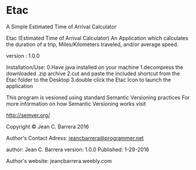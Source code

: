 # Etac
A Simple Estimated Time of Arrival Calculator

Etac (Estimated Time of Arrival Calculator)
An Application which calculates the duration of a trip,
Miles/Kilometers traveled, and/or average speed.

version : 1.0.0

Installation/Use:
0.Have java installed on your machine
1.decompress the downloaded .zip archive
2.cut and paste the included shortcut from the Etac folder
to the Desktop
3.double click the Etac Icon to launch the application
 
This program is vesioned using standard Semantic Versioning practices
For more information on how Semantic Versioning works visit

http://semver.org/

Copyright © Jean C. Barrera 2016

Author's Contact Adress:
jeancbarrera@programmer.net

author: Jean C. Barrera
version: 1.0.0
Published: 1-29-2016
 
Author's website:
jeancbarrera.weebly.com
